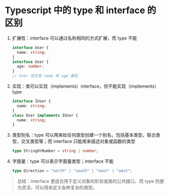 # Typescript 中的 type 和 interface 的区别

1. 扩展性：interface 可以通过名称相同的方式扩展，而 type 不能
   ```ts
   interface User {
     name: string;
   }
   interface User {
     age: number;
   }
   // User 现在有 name 和 age 属性
   ```
2. 实现：类可以实现（implements）interface，但不能实现（implements）type
   ```ts
   interface IUser {
     name: string;
   }
   class User implements IUser {
     name: string;
   }
   ```
3. 类型别名：type 可以用来给任何类型创建一个别名，包括基本类型，联合类型，交叉类型等；而 interface 只能用来描述对象或函数的类型
   ```ts
   type StringOrNumber = string | number;
   ```
4. 字面量：type 可以表示字面量类型；interface 不能
   ```ts
   type Direction = "north" | "south" | "east" | "west";
   ```

> 总结：interface 更适合用于定义对象的形状或类的公共接口，而 type 则更为灵活，可以用来定义各种复杂的类型。

